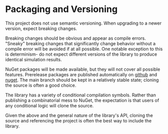 # Packaging and Versioning

This project does not use semantic versioning. When upgrading to a newer version, expect breaking changes. 

Breaking changes should be obvious and appear as compile errors. "Sneaky" breaking changes that significantly change behavior without a compile error will be avoided if at all possible. One notable exception to this is determinism- do not expect different versions of the library to produce identical simulation results.

NuGet packages will be made available, but they will not cover all possible features. Prerelease packages are published automatically on [github](https://github.com/orgs/bepu/packages?repo_name=bepuphysics2) and [nuget](https://www.nuget.org/packages/BepuPhysics). The main branch should be kept in a relatively stable state; cloning the source is often a good choice.

The library has a variety of conditional compilation symbols. Rather than publishing a combinatorial mess to NuGet, the expectation is that users of any conditional logic will clone the source.

Given the above and the general nature of the library's API, cloning the source and referencing the project is often the best way to include the library.